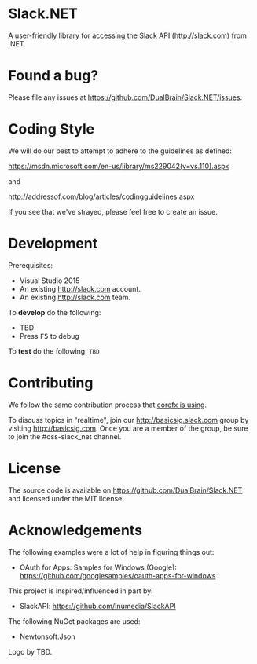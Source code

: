 

# Slack.NET
A user-friendly library for accessing the Slack API (http://slack.com) from .NET.

# Found a bug?

Please file any issues at https://github.com/DualBrain/Slack.NET/issues.

# Coding Style

We will do our best to attempt to adhere to the guidelines as defined:

https://msdn.microsoft.com/en-us/library/ms229042(v=vs.110).aspx

and

http://addressof.com/blog/articles/codingguidelines.aspx

If you see that we've strayed, please feel free to create an issue.

# Development

Prerequisites:
* Visual Studio 2015
* An existing http://slack.com account.
* An existing http://slack.com team.

To **develop** do the following:

* TBD
* Press <kbd>F5</kbd> to debug

To **test** do the following: `TBD`

# Contributing

We follow the same contribution process that 
[corefx is using][corefx-contributing].

[corefx-contributing]: https://github.com/dotnet/corefx/wiki/Contributing

To discuss topics in "realtime", join our http://basicsig.slack.com group by visiting http://basicsig.com.  Once you are a member of the group, be sure to join the #oss-slack_net channel.

# License

The source code is available on https://github.com/DualBrain/Slack.NET and licensed under the MIT license.

Acknowledgements
========

The following examples were a lot of help in figuring things out:

 * OAuth for Apps: Samples for Windows (Google): https://github.com/googlesamples/oauth-apps-for-windows

This project is inspired/influenced in part by:

 * SlackAPI: https://github.com/Inumedia/SlackAPI
 
The following NuGet packages are used:
 * Newtonsoft.Json
 
Logo by TBD.

